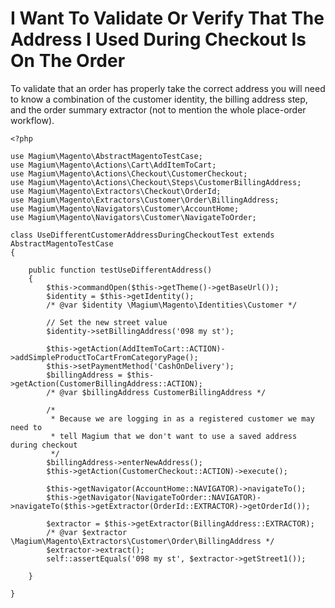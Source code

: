 # I Want To Validate Or Verify That The Address I Used During Checkout Is On The Order

To validate that an order has properly take the correct address you will need to know a combination of the customer identity, the billing address step, and the order summary extractor (not to mention the whole place-order workflow).

```
<?php

use Magium\Magento\AbstractMagentoTestCase;
use Magium\Magento\Actions\Cart\AddItemToCart;
use Magium\Magento\Actions\Checkout\CustomerCheckout;
use Magium\Magento\Actions\Checkout\Steps\CustomerBillingAddress;
use Magium\Magento\Extractors\Checkout\OrderId;
use Magium\Magento\Extractors\Customer\Order\BillingAddress;
use Magium\Magento\Navigators\Customer\AccountHome;
use Magium\Magento\Navigators\Customer\NavigateToOrder;

class UseDifferentCustomerAddressDuringCheckoutTest extends AbstractMagentoTestCase
{

    public function testUseDifferentAddress()
    {
        $this->commandOpen($this->getTheme()->getBaseUrl());
        $identity = $this->getIdentity();
        /* @var $identity \Magium\Magento\Identities\Customer */

        // Set the new street value
        $identity->setBillingAddress('098 my st');

        $this->getAction(AddItemToCart::ACTION)->addSimpleProductToCartFromCategoryPage();
        $this->setPaymentMethod('CashOnDelivery');
        $billingAddress = $this->getAction(CustomerBillingAddress::ACTION);
        /* @var $billingAddress CustomerBillingAddress */

        /*
         * Because we are logging in as a registered customer we may need to
         * tell Magium that we don't want to use a saved address during checkout
         */
        $billingAddress->enterNewAddress();
        $this->getAction(CustomerCheckout::ACTION)->execute();

        $this->getNavigator(AccountHome::NAVIGATOR)->navigateTo();
        $this->getNavigator(NavigateToOrder::NAVIGATOR)->navigateTo($this->getExtractor(OrderId::EXTRACTOR)->getOrderId());

        $extractor = $this->getExtractor(BillingAddress::EXTRACTOR);
        /* @var $extractor \Magium\Magento\Extractors\Customer\Order\BillingAddress */
        $extractor->extract();
        self::assertEquals('098 my st', $extractor->getStreet1());

    }

}
```